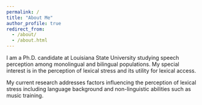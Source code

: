 ```yaml
---
permalink: /
title: "About Me"
author_profile: true
redirect_from:
  - /about/
  - /about.html
---
```


I am a Ph.D. candidate at Louisiana State University studying speech perception among monolingual and bilingual populations. My special interest is in the perception of lexical stress and its utility for lexical access.

My current research addresses factors influencing the perception of lexical stress including language background and non-linguistic abilities such as music training.
